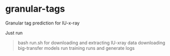 # granular-tags
Granular tag prediction for IU-x-ray

Just run
>bash run.sh
for downloading and extracting IU-xray data
downloading big-transfer models
run training runs and generate logs
